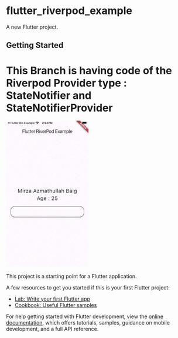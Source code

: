 # flutter_riverpod_example

A new Flutter project.

## Getting Started

# This Branch is having code of the Riverpod Provider type : StateNotifier and StateNotifierProvider


<img src ="https://github.com/Mirzaazmath/flutter_riverpod_example/blob/StateProvider/output/StateProvider/result.gif" height ="400">

This project is a starting point for a Flutter application.

A few resources to get you started if this is your first Flutter project:

- [Lab: Write your first Flutter app](https://docs.flutter.dev/get-started/codelab)
- [Cookbook: Useful Flutter samples](https://docs.flutter.dev/cookbook)

For help getting started with Flutter development, view the
[online documentation](https://docs.flutter.dev/), which offers tutorials,
samples, guidance on mobile development, and a full API reference.
